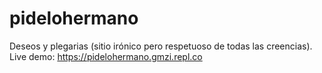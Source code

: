 # pidelohermano
Deseos y plegarias (sitio irónico pero respetuoso de todas las creencias). 
Live demo: https://pidelohermano.gmzi.repl.co
